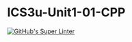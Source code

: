# ICS3u-Unit1-01-CPP

[![GitHub's Super Linter](https://github.com/Andrew-Ten-Den/ICS3U-Unit01-01-CPP/workflows/GitHub's%20Super%20Linter/badge.svg)](https://github.com/Andrew-Ten-Den/ICS3U-Unit01-01-CPP/actions)
